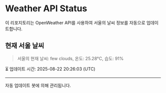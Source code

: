
# Weather API Status

이 리포지토리는 OpenWeather API를 사용하여 서울의 날씨 정보를 자동으로 업데이트합니다.

## 현재 서울 날씨
> 서울의 현재 날씨: few clouds, 온도: 25.28°C, 습도: 91%

⏳ 업데이트 시간: 2025-08-22 20:26:03 (UTC)

---
자동 업데이트 봇에 의해 관리됩니다.
